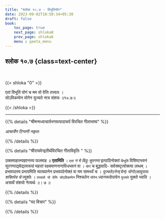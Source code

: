 ```yaml
---
title: "श्लोक १०.७ - विभूतियोग"
date: 2023-09-02T18:50:34+05:30
draft: false
book:
    toc_page: true
    next_page: shloka8
    prev_page: shloka6
    menu : geeta_menu
---
```




## श्लोक १०.७ {class=text-center}

<br/>

{{< shloka  "0"  >}}

एतां विभूतिं योगं च मम यो वेत्ति तत्त्वतः ।   
सोऽविकम्पेन योगेन युज्यते नात्र संशयः ॥१०.७॥   

{{< /shloka >}}

---


{{% details "श्रीमन्मध्वाचार्यभगवत्पादाचर्य विरचित  गीताभाष्य" %}}

*आचार्येण टिप्पणी नकृतः* 

{{% /details %}}



{{% details "श्रीराघवेन्द्रतीर्थविरचित गीताविवृतिः " %}}

उक्तमाहात्म्यज्ञानस्य फलमाह ॥ **एतामिति** । `एतां` 
*न मे विदुः सुरगणा* इत्यादिनोक्तां `विभूतिं` 
विशिष्टभवनं सुरगणाद्यवेद्यत्वरूपां महत्तां
वक्ष्यमाणनानाविधभवनं वा । `योगं` च 
बुद्ध्यादि- सर्वस्रष्टृत्वोक्त्या लब्धम्‌ ।
प्रभवपदस्य प्रभावमिति व्याख्यानेन प्रभवपदेनोक्तं वा 
मम सामर्थ्यं च ।
*युज्यतेऽनेन(येन) योगोऽसावुपायः शक्तिरेव चे*  त्युक्तेः । 
`तत्त्वतो यो वेत्ति सोऽविकम्पेन` निश्चलेन `योगेन` 
ध्यानरूपोपायेन `युज्यते` युक्तो
भवति । अत्रार्थे संशयो नेत्यर्थः ॥। ७ ॥

{{% /details %}}



{{% details "पद विचार" %}}


{{% /details %}}

